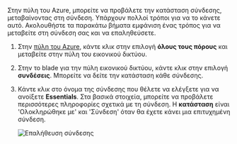 Στην πύλη του Azure, μπορείτε να προβάλετε την κατάσταση σύνδεσης, μεταβαίνοντας στη σύνδεση. Υπάρχουν πολλοί τρόποι για να το κάνετε αυτό. Ακολουθήστε τα παρακάτω βήματα εμφάνιση ένας τρόπος για να μεταβείτε στη σύνδεση σας και να επαληθεύσετε.

1. Στην [πύλη του Azure](http://portal.azure.com), κάντε κλικ στην επιλογή **όλους τους πόρους** και μεταβείτε στην πύλη του εικονικού δικτύου.
2. Στην το blade για την πύλη εικονικού δικτύου, κάντε κλικ στην επιλογή **συνδέσεις**. Μπορείτε να δείτε την κατάσταση κάθε σύνδεσης.
3. Κάντε κλικ στο όνομα της σύνδεσης που θέλετε να ελέγξετε για να ανοίξετε **Essentials**. Στα βασικά στοιχεία, μπορείτε να προβάλετε περισσότερες πληροφορίες σχετικά με τη σύνδεση. Η **κατάσταση** είναι 'Ολοκληρώθηκε με' και 'Σύνδεση' όταν θα έχετε κάνει μια επιτυχημένη σύνδεση.

    ![Επαλήθευση σύνδεσης](./media/vpn-gateway-verify-connection-portal-rm-include/connectionsucceeded.png)